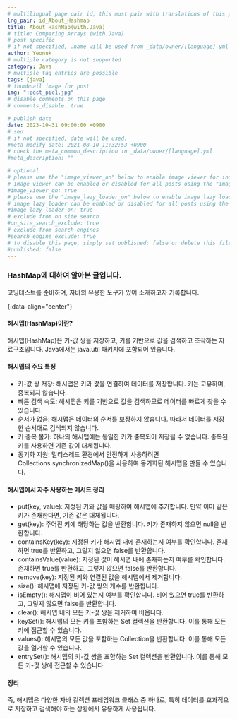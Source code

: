 ```yaml
---
# multilingual page pair id, this must pair with translations of this page. (This name must be unique)
lng_pair: id_About_Hashmap
title: About HashMap(with.Java)
# title: Comparing Arrays (with.Java)
# post specific
# if not specified, .name will be used from _data/owner/[language].yml
author: Yeonuk
# multiple category is not supported
category: Java
# multiple tag entries are possible
tags: [java]
# thumbnail image for post
img: ":post_pic1.jpg"
# disable comments on this page
# comments_disable: true

# publish date
date: 2023-10-31 09:00:00 +0900
# seo
# if not specified, date will be used.
#meta_modify_date: 2021-08-10 11:32:53 +0900
# check the meta_common_description in _data/owner/[language].yml
#meta_description: ""

# optional
# please use the "image_viewer_on" below to enable image viewer for individual pages or posts (_posts/ or [language]/_posts folders).
# image viewer can be enabled or disabled for all posts using the "image_viewer_posts: true" setting in _data/conf/main.yml.
#image_viewer_on: true
# please use the "image_lazy_loader_on" below to enable image lazy loader for individual pages or posts (_posts/ or [language]/_posts folders).
# image lazy loader can be enabled or disabled for all posts using the "image_lazy_loader_posts: true" setting in _data/conf/main.yml.
#image_lazy_loader_on: true
# exclude from on site search
#on_site_search_exclude: true
# exclude from search engines
#search_engine_exclude: true
# to disable this page, simply set published: false or delete this file
#published: false
---
```


<!-- outline-start -->

### HashMap에 대하여 알아본 글입니다.

코딩테스트를 준비하며, 자바의 유용한 도구가 있어 소개하고자 기록합니다.

{:data-align="center"}

<!-- outline-end -->

#### 해시맵(HashMap)이란?

해시맵(HashMap)은 키-값 쌍을 저장하고, 키를 기반으로 값을 검색하고 조작하는 자료구조입니다. Java에서는 java.util 패키지에 포함되어 있습니다.

#### 해시맵의 주요 특징

- 키-값 쌍 저장: 해시맵은 키와 값을 연결하여 데이터를 저장합니다. 키는 고유하며, 중복되지 않습니다.
- 빠른 검색 속도: 해시맵은 키를 기반으로 값을 검색하므로 데이터를 빠르게 찾을 수 있습니다.
- 순서가 없음: 해시맵은 데이터의 순서를 보장하지 않습니다. 따라서 데이터를 저장한 순서대로 검색되지 않습니다.
- 키 중복 불가: 하나의 해시맵에는 동일한 키가 중복되어 저장될 수 없습니다. 중복된 키를 사용하면 기존 값이 대체됩니다.
- 동기화 지원: 멀티스레드 환경에서 안전하게 사용하려면 Collections.synchronizedMap()을 사용하여 동기화된 해시맵을 만들 수 있습니다.

#### 해시맵에서 자주 사용하는 메서드 정리

- put(key, value): 지정된 키와 값을 매핑하여 해시맵에 추가합니다. 만약 이미 같은 키가 존재한다면, 기존 값은 대체됩니다.
- get(key): 주어진 키에 해당하는 값을 반환합니다. 키가 존재하지 않으면 null을 반환합니다.
- containsKey(key): 지정된 키가 해시맵 내에 존재하는지 여부를 확인합니다. 존재하면 true를 반환하고, 그렇지 않으면 false를 반환합니다.
- containsValue(value): 지정된 값이 해시맵 내에 존재하는지 여부를 확인합니다. 존재하면 true를 반환하고, 그렇지 않으면 false를 반환합니다.
- remove(key): 지정된 키와 연결된 값을 해시맵에서 제거합니다.
- size(): 해시맵에 저장된 키-값 쌍의 개수를 반환합니다.
- isEmpty(): 해시맵이 비어 있는지 여부를 확인합니다. 비어 있으면 true를 반환하고, 그렇지 않으면 false를 반환합니다.
- clear(): 해시맵 내의 모든 키-값 쌍을 제거하여 비웁니다.
- keySet(): 해시맵의 모든 키를 포함하는 Set 컬렉션을 반환합니다. 이를 통해 모든 키에 접근할 수 있습니다.
- values(): 해시맵의 모든 값을 포함하는 Collection을 반환합니다. 이를 통해 모든 값을 열거할 수 있습니다.
- entrySet(): 해시맵의 키-값 쌍을 포함하는 Set 컬렉션을 반환합니다. 이를 통해 모든 키-값 쌍에 접근할 수 있습니다.

#### 정리

즉, 해시맵은 다양한 자바 컬렉션 프레임워크 클래스 중 하나로, 특히 데이터를 효과적으로 저장하고 검색해야 하는 상황에서 유용하게 사용됩니다.
